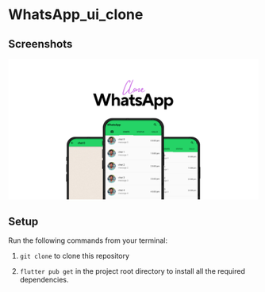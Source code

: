 # WhatsApp_ui_clone
## Screenshots

![bmi (820 x 360 px)](https://raw.githubusercontent.com/nibinpsreenivas/WhatsApp_ui_clone/main/image/Screenshot%20(111).png)

## Setup

Run the following commands from your terminal:

1) `git clone` to clone this repository 

2) `flutter pub get` in the project root directory to install all the required dependencies.
